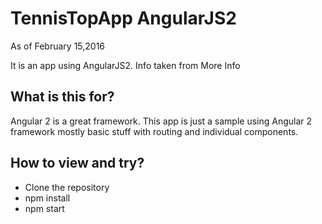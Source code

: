# TennisTopApp AngularJS2
As of February 15,2016

<a href="https://lumerb.com">
 </a>

It is an app using AngularJS2. Info taken from <a href = 'http://www.atpworldtour.com/en/rankings/singles'></a>
More Info <a href = 'https://angular.io/'></a>

## What is this for?
Angular 2 is a great framework. This app is just a sample using Angular 2 framework mostly basic stuff with routing and individual components.

## How to view and try?

- Clone the repository
- npm install
- npm start